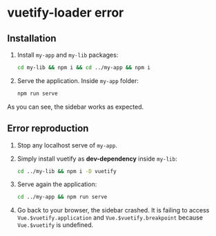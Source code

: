 # vuetify-loader error

## Installation

1. Install `my-app` and `my-lib` packages:
    ```bash
    cd my-lib && npm i && cd ../my-app && npm i 
    ```

2. Serve the application. Inside `my-app` folder:
    ```bash
    npm run serve
    ```

As you can see, the sidebar works as expected.

## Error reproduction

1. Stop any localhost serve of `my-app`.

2. Simply install vuetify as **dev-dependency** inside `my-lib`:
    ```bash
    cd ../my-lib && npm i -D vuetify
    ```

3. Serve again the application:
    ```bash
    cd ../my-app && npm run serve
    ```

4. Go back to your browser, the sidebar crashed. It is failing to access
`Vue.$vuetify.application` and `Vue.$vuetify.breakpoint` because
`Vue.$vuetify` is undefined.